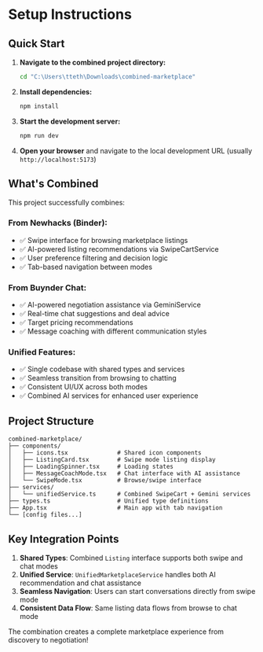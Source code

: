 # Setup Instructions

## Quick Start

1. **Navigate to the combined project directory:**
   ```bash
   cd "C:\Users\tteth\Downloads\combined-marketplace"
   ```

2. **Install dependencies:**
   ```bash
   npm install
   ```

3. **Start the development server:**
   ```bash
   npm run dev
   ```

4. **Open your browser** and navigate to the local development URL (usually `http://localhost:5173`)

## What's Combined

This project successfully combines:

### From Newhacks (Binder):
- ✅ Swipe interface for browsing marketplace listings
- ✅ AI-powered listing recommendations via SwipeCartService
- ✅ User preference filtering and decision logic
- ✅ Tab-based navigation between modes

### From Buynder Chat:
- ✅ AI-powered negotiation assistance via GeminiService
- ✅ Real-time chat suggestions and deal advice
- ✅ Target pricing recommendations
- ✅ Message coaching with different communication styles

### Unified Features:
- ✅ Single codebase with shared types and services
- ✅ Seamless transition from browsing to chatting
- ✅ Consistent UI/UX across both modes
- ✅ Combined AI services for enhanced user experience

## Project Structure

```
combined-marketplace/
├── components/
│   ├── icons.tsx              # Shared icon components
│   ├── ListingCard.tsx        # Swipe mode listing display
│   ├── LoadingSpinner.tsx     # Loading states
│   ├── MessageCoachMode.tsx   # Chat interface with AI assistance
│   └── SwipeMode.tsx          # Browse/swipe interface
├── services/
│   └── unifiedService.ts      # Combined SwipeCart + Gemini services
├── types.ts                   # Unified type definitions
├── App.tsx                    # Main app with tab navigation
└── [config files...]
```

## Key Integration Points

1. **Shared Types**: Combined `Listing` interface supports both swipe and chat modes
2. **Unified Service**: `UnifiedMarketplaceService` handles both AI recommendation and chat assistance
3. **Seamless Navigation**: Users can start conversations directly from swipe mode
4. **Consistent Data Flow**: Same listing data flows from browse to chat mode

The combination creates a complete marketplace experience from discovery to negotiation!
